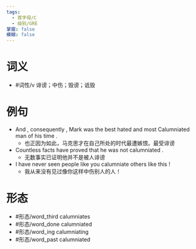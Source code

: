 ```yaml
---
tags:
  - 首字母/C
  - 级别/GRE
掌握: false
模糊: false
---
```

# 词义
- #词性/v  诽谤；中伤；毁谤；诋毁
# 例句
- And , consequently , Mark was the best hated and most Calumniated man of his time .
	- 也正因为如此，马克思才在自己所处的时代最遭嫉恨。最受诽谤
- Countless facts have proved that he was not calumniated .
	- 无数事实已证明他并不是被人诽谤
- I have never seen people like you calumniate others like this !
	- 我从来没有见过像你这样中伤别人的人！
# 形态
- #形态/word_third calumniates
- #形态/word_done calumniated
- #形态/word_ing calumniating
- #形态/word_past calumniated
